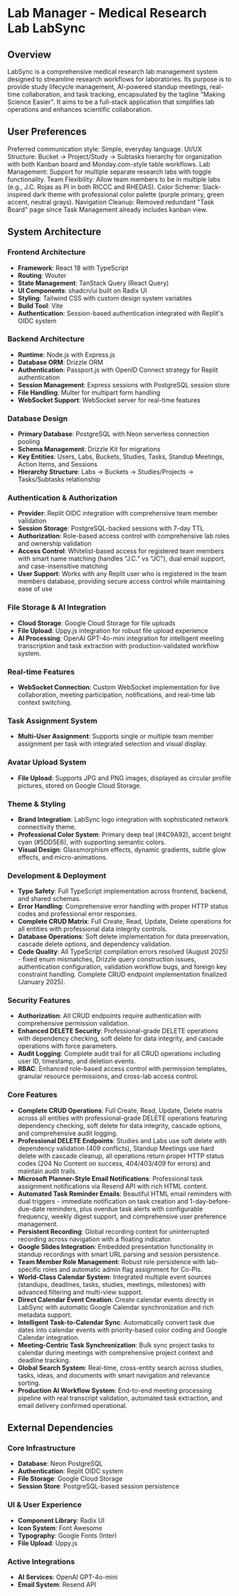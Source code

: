 # Lab Manager - Medical Research Lab LabSync

## Overview
LabSync is a comprehensive medical research lab management system designed to streamline research workflows for laboratories. Its purpose is to provide study lifecycle management, AI-powered standup meetings, real-time collaboration, and task tracking, encapsulated by the tagline "Making Science Easier". It aims to be a full-stack application that simplifies lab operations and enhances scientific collaboration.

## User Preferences
Preferred communication style: Simple, everyday language.
UI/UX Structure: Bucket → Project/Study → Subtasks hierarchy for organization with both Kanban board and Monday.com-style table workflows.
Lab Management: Support for multiple separate research labs with toggle functionality.
Team Flexibility: Allow team members to be in multiple labs (e.g., J.C. Rojas as PI in both RICCC and RHEDAS).
Color Scheme: Slack-inspired dark theme with professional color palette (purple primary, green accent, neutral grays).
Navigation Cleanup: Removed redundant "Task Board" page since Task Management already includes kanban view.

## System Architecture

### Frontend Architecture
- **Framework**: React 18 with TypeScript
- **Routing**: Wouter
- **State Management**: TanStack Query (React Query)
- **UI Components**: shadcn/ui built on Radix UI
- **Styling**: Tailwind CSS with custom design system variables
- **Build Tool**: Vite
- **Authentication**: Session-based authentication integrated with Replit's OIDC system

### Backend Architecture
- **Runtime**: Node.js with Express.js
- **Database ORM**: Drizzle ORM
- **Authentication**: Passport.js with OpenID Connect strategy for Replit authentication
- **Session Management**: Express sessions with PostgreSQL session store
- **File Handling**: Multer for multipart form handling
- **WebSocket Support**: WebSocket server for real-time features

### Database Design
- **Primary Database**: PostgreSQL with Neon serverless connection pooling
- **Schema Management**: Drizzle Kit for migrations
- **Key Entities**: Users, Labs, Buckets, Studies, Tasks, Standup Meetings, Action Items, and Sessions
- **Hierarchy Structure**: Labs → Buckets → Studies/Projects → Tasks/Subtasks relationship

### Authentication & Authorization
- **Provider**: Replit OIDC integration with comprehensive team member validation
- **Session Storage**: PostgreSQL-backed sessions with 7-day TTL
- **Authorization**: Role-based access control with comprehensive lab roles and ownership validation
- **Access Control**: Whitelist-based access for registered team members with smart name matching (handles "J.C." vs "JC"), dual email support, and case-insensitive matching
- **User Support**: Works with any Replit user who is registered in the team members database, providing secure access control while maintaining ease of use

### File Storage & AI Integration
- **Cloud Storage**: Google Cloud Storage for file uploads
- **File Upload**: Uppy.js integration for robust file upload experience
- **AI Processing**: OpenAI GPT-4o-mini integration for intelligent meeting transcription and task extraction with production-validated workflow system.

### Real-time Features
- **WebSocket Connection**: Custom WebSocket implementation for live collaboration, meeting participation, notifications, and real-time lab context switching.

### Task Assignment System
- **Multi-User Assignment**: Supports single or multiple team member assignment per task with integrated selection and visual display.

### Avatar Upload System
- **File Upload**: Supports JPG and PNG images, displayed as circular profile pictures, stored on Google Cloud Storage.

### Theme & Styling
- **Brand Integration**: LabSync logo integration with sophisticated network connectivity theme.
- **Professional Color System**: Primary deep teal (#4C9A92), accent bright cyan (#5DD5E6), with supporting semantic colors.
- **Visual Design**: Glassmorphism effects, dynamic gradients, subtle glow effects, and micro-animations.

### Development & Deployment
- **Type Safety**: Full TypeScript implementation across frontend, backend, and shared schemas.
- **Error Handling**: Comprehensive error handling with proper HTTP status codes and professional error responses.
- **Complete CRUD Matrix**: Full Create, Read, Update, Delete operations for all entities with professional data integrity controls.
- **Database Operations**: Soft delete implementation for data preservation, cascade delete options, and dependency validation.
- **Code Quality**: All TypeScript compilation errors resolved (August 2025) - fixed enum mismatches, Drizzle query construction issues, authentication configuration, validation workflow bugs, and foreign key constraint handling. Complete CRUD endpoint implementation finalized (January 2025).

### Security Features
- **Authorization**: All CRUD endpoints require authentication with comprehensive permission validation.
- **Enhanced DELETE Security**: Professional-grade DELETE operations with dependency checking, soft delete for data integrity, and cascade operations with force parameters.
- **Audit Logging**: Complete audit trail for all CRUD operations including user ID, timestamp, and deletion events.
- **RBAC**: Enhanced role-based access control with permission templates, granular resource permissions, and cross-lab access control.

### Core Features
- **Complete CRUD Operations**: Full Create, Read, Update, Delete matrix across all entities with professional-grade DELETE operations featuring dependency checking, soft delete for data integrity, cascade options, and comprehensive audit logging.
- **Professional DELETE Endpoints**: Studies and Labs use soft delete with dependency validation (409 conflicts), Standup Meetings use hard delete with cascade cleanup, all operations return proper HTTP status codes (204 No Content on success, 404/403/409 for errors) and maintain audit trails.
- **Microsoft Planner-Style Email Notifications**: Professional task assignment notifications via Resend API with rich HTML content.
- **Automated Task Reminder Emails**: Beautiful HTML email reminders with dual triggers - immediate notification on task creation and 1-day-before-due-date reminders, plus overdue task alerts with configurable frequency, weekly digest support, and comprehensive user preference management.
- **Persistent Recording**: Global recording context for uninterrupted recording across navigation with a floating indicator.
- **Google Slides Integration**: Embedded presentation functionality in standup recordings with smart URL parsing and session persistence.
- **Team Member Role Management**: Robust role persistence with lab-specific roles and automatic admin flag assignment for Co-PIs.
- **World-Class Calendar System**: Integrated multiple event sources (standups, deadlines, tasks, studies, meetings, milestones) with advanced filtering and multi-view support.
- **Direct Calendar Event Creation**: Create calendar events directly in LabSync with automatic Google Calendar synchronization and rich metadata support.
- **Intelligent Task-to-Calendar Sync**: Automatically convert task due dates into calendar events with priority-based color coding and Google Calendar integration.
- **Meeting-Centric Task Synchronization**: Bulk sync project tasks to calendar during meetings with comprehensive project context and deadline tracking.
- **Global Search System**: Real-time, cross-entity search across studies, tasks, ideas, and documents with smart navigation and relevance sorting.
- **Production AI Workflow System**: End-to-end meeting processing pipeline with real transcript validation, automated task extraction, and email delivery confirmed operational.

## External Dependencies

### Core Infrastructure
- **Database**: Neon PostgreSQL
- **Authentication**: Replit OIDC system
- **File Storage**: Google Cloud Storage
- **Session Store**: PostgreSQL-based session persistence

### UI & User Experience
- **Component Library**: Radix UI
- **Icon System**: Font Awesome
- **Typography**: Google Fonts (Inter)
- **File Upload**: Uppy.js

### Active Integrations
- **AI Services**: OpenAI GPT-4o-mini
- **Email System**: Resend API